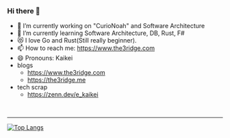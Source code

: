 ### Hi there 👋


- 🔭 I’m currently working on "CurioNoah" and Software Architecture
- 🌱 I’m currently learning Software Architecture, DB, Rust, F#
- 😻 I love Go and Rust(Still really beginner).
- 📫 How to reach me: https://www.the3ridge.com
- 😄 Pronouns: Kaikei
- blogs
  - https://www.the3ridge.com
  - https://the3ridge.me
- tech scrap
  - https://zenn.dev/e_kaikei

<br>

---

[![Top Langs](https://github-readme-stats.vercel.app/api/top-langs/?username=Kaikei-e&layout=compact&hide=javascript,svelte,html,css,scss)](https://github.com/Kaikei-e/github-readme-stats)
